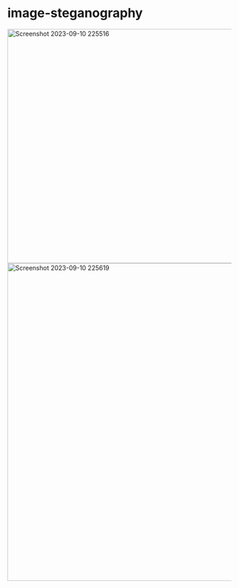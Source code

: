 # image-steganography

<img width="527" alt="Screenshot 2023-09-10 225516" src="https://github.com/user-attachments/assets/650aa240-1da7-4c20-a2c9-6551f70430fe">

<img width="715" alt="Screenshot 2023-09-10 225619" src="https://github.com/user-attachments/assets/1b35e8e0-963c-4bdc-b67a-9819b2618258">
